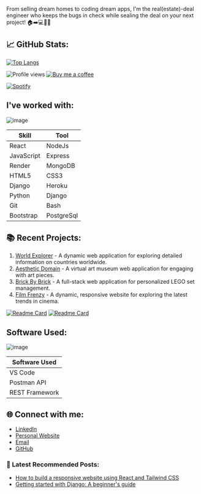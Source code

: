 From selling dream homes to coding dream apps, I'm the real(estate)-deal engineer who keeps the bugs in check while sealing the deal on your next project! 🏠➡️💻🔧😄

## 📈 GitHub Stats:

[![Top Langs](https://github-readme-stats.vercel.app/api/top-langs/?username=garyzhuo&layout=compact)](https://github.com/anuraghazra/github-readme-stats)

![Profile views](https://komarev.com/ghpvc/?username=garyzhuo&color=brightgreen&style=flat) [![Buy me a coffee](https://img.shields.io/badge/Buy%20me%20a%20coffee-%23FF813F?logo=buy-me-a-coffee&logoColor=white)](https://www.buymeacoffee.com/garyzhuo)



[![Spotify](https://novatorem.vercel.app/api/spotify)](https://open.spotify.com/user/qw4jfgb1a4fbj0t04g07zjo3d) 
## I've worked with:
![image](https://user-images.githubusercontent.com/108549074/233498254-c66f54a9-2a1e-40fc-b07d-3d79d16fdc6f.png)

| Skill       | Tool       |
|-------------|------------|
| React       | NodeJs     |
| JavaScript  | Express    |
| Render      | MongoDB    |
| HTML5       | CSS3       |
| Django      | Heroku     |
| Python      | Django     |
| Git         | Bash       |
| Bootstrap   | PostgreSql |


## 📚 Recent Projects:

1. [World Explorer](https://github.com/garyzhuo/World-Explorer) - A dynamic web application for exploring detailed information on countries worldwide.
2. [Aesthetic Domain](https://github.com/garyzhuo/Aesthetic-Domain) - A virtual art museum web application for engaging with art pieces.
3. [Brick By Brick](https://brickbybrick.herokuapp.com/) - A full-stack web application for personalized LEGO set management.
4. [Film Frenzy](https://film-frenzy.herokuapp.com/) - A dynamic, responsive website for exploring the latest trends in cinema.

[![Readme Card](https://github-readme-stats.vercel.app/api/pin/?username=garyzhuo&repo=Brick-By-Brick&theme=radical)](https://github.com/jimcreel/BrickByBrick)
[![Readme Card](https://github-readme-stats.vercel.app/api/pin/?username=garyzhuo&repo=FilmFrenzy&theme=radical)](https://github.com/garyzhuo/FilmFrenzy)



## Software Used:
![image](https://user-images.githubusercontent.com/108549074/233500404-3febb902-114a-424b-be92-c85afb62b18e.png)


|      Software Used     |
|------------------------|
|        VS Code         |
|       Postman API      |
|      REST Framework    |


## 🌐 Connect with me:

- [LinkedIn](https://www.linkedin.com/in/garyzhuo/)
- [Personal Website](https://www.garyzhuo.com/)
- [Email](mailto:gary_zhuo@hotmail.com)
- [GitHub](https://github.com/garyzhuo)


### 📝 Latest Recommended Posts:
<!-- BLOG-POST-LIST:START -->
- [How to build a responsive website using React and Tailwind CSS](https://www.garyzhuo.com/react-tailwind-css)
- [Getting started with Django: A beginner's guide](https://www.garyzhuo.com/django-beginners-guide)
<!-- BLOG-POST-LIST:END -->
